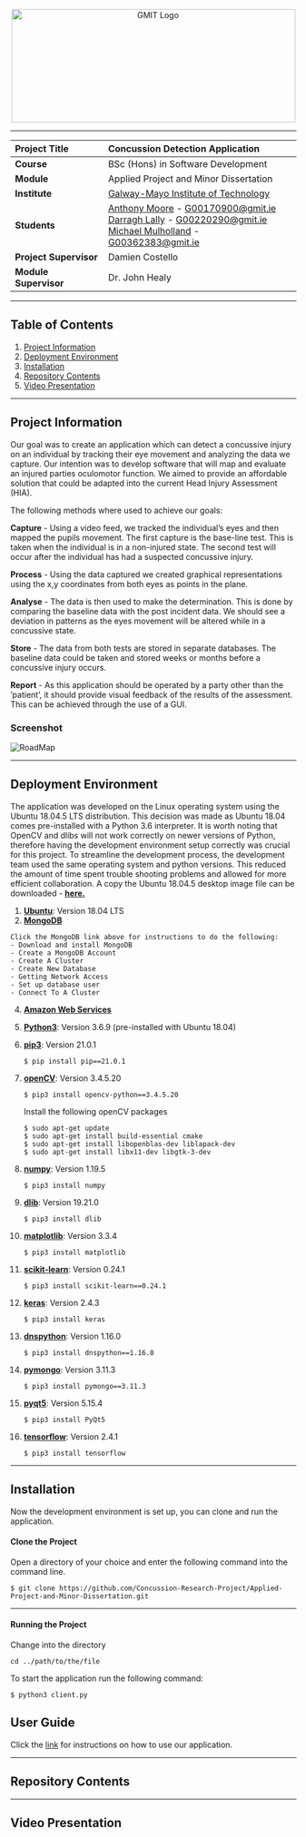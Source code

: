 
<a href="https://www.gmit.ie/" >
<p align="center"><img src="https://i.ibb.co/f1ZQSkt/logo-gmit.png"
alt="GMIT Logo" width="500" height="200"/>
</p></a>

***

| **Project Title** | Concussion Detection Application
| :------------- |:-------------|
| **Course**              | BSc (Hons) in Software Development |
| **Module**              | Applied Project and Minor Dissertation |
| **Institute**           | [Galway-Mayo Institute of Technology](https://www.gmit.ie/) |
| **Students**             | [Anthony Moore](https://github.com/AntoMoore) - G00170900@gmit.ie <br> [Darragh Lally](https://github.com/DarraghLally) - G00220290@gmit.ie <br> [Michael Mulholland](https://github.com/Michael-Mulholland) - G00362383@gmit.ie  |
| **Project Supervisor**     | Damien Costello |
| **Module Supervisor**   | Dr. John Healy |

***

## Table of Contents
1. [Project Information](#project-information)
2. [Deployment Environment](#deployment-environment)
3. [Installation](#installation)
4. [Repository Contents](#repository-contents)
5. [Video Presentation](#video-presentation)

***


## Project Information
Our goal was to create an application which can detect a concussive injury on an individual by tracking their eye movement and analyzing the data we capture. Our intention was to develop software that will map and evaluate an injured parties oculomotor function. We aimed to provide an affordable solution that could be adapted into the current Head Injury Assessment (HIA).

The following methods where used to achieve our goals:

**Capture** - Using a video feed, we tracked the individual’s eyes and then mapped the pupils movement. The first capture is the base-line test. This is taken when the individual is in a non-injured state. The second test will occur after the individual has had a suspected concussive injury.

**Process** - Using the data captured we created graphical representations using the x,y coordinates from both eyes as points in the plane.

**Analyse** - The data is then used to make the determination. This is done by comparing the baseline data with the post incident data. We should see a deviation in patterns as the eyes movement will be altered while in a concussive state.

**Store** - The data from both tests are stored in separate databases. The baseline data could be taken and stored weeks or months before a concussive injury occurs.

**Report** - As this application should be operated by a party other than the ’patient’, it should provide visual feedback of the results of the assessment.  This can be achieved through the use of a GUI.

### Screenshot
![RoadMap](https://github.com/DarraghLally/README_Template/blob/main/images/objectivesupdated.png?raw=true)

***

## Deployment Environment 

The application was developed on the Linux operating system using the Ubuntu 18.04.5 LTS distribution. This decision was made as Ubuntu 18.04 comes pre-installed with a Python 3.6 interpreter. It is worth noting that OpenCV and dlibs will not work correctly on newer versions of Python, therefore having the development environment setup correctly was crucial for this project. To streamline the development process, the development team used the same operating system and python versions. This reduced the amount of time spent trouble shooting problems and allowed for more efficient collaboration. A copy the Ubuntu 18.04.5 desktop image file can be downloaded - [**here.**](https://releases.ubuntu.com/18.04/)

1. [**Ubuntu**](https://releases.ubuntu.com/18.04/): Version 18.04 LTS 
2. [**MongoDB**](https://github.com/Michael-Mulholland/Applied-Project-Documentation/wiki/MongoDB-Setup)
```
Click the MongoDB link above for instructions to do the following:
- Download and install MongoDB
- Create a MongoDB Account
- Create A Cluster
- Create New Database
- Getting Network Access
- Set up database user
- Connect To A Cluster
```

4. [**Amazon Web Services**](https://aws.amazon.com/)
5. [**Python3**](https://www.python.org/downloads/release/python-369/): Version 3.6.9 (pre-installed with Ubuntu 18.04)
6. [**pip3**](https://pypi.org/project/pip/21.0.1/): Version 21.0.1
    ```
    $ pip install pip==21.0.1
    ```
6. [**openCV**](https://pypi.org/project/opencv-python/3.4.5.20/): Version 3.4.5.20
    ```
    $ pip3 install opencv-python==3.4.5.20
    ```

    Install the following openCV packages
    ```
    $ sudo apt-get update
    $ sudo apt-get install build-essential cmake
    $ sudo apt-get install libopenblas-dev liblapack-dev 
    $ sudo apt-get install libx11-dev libgtk-3-dev
    ```
7. [**numpy**](https://pypi.org/project/numpy/1.19.5/): Version 1.19.5
    ```
    $ pip3 install numpy
    ```
8. [**dlib**](https://pypi.org/project/dlib/): Version 19.21.0 
    ```
    $ pip3 install dlib
    ```
9. [**matplotlib**](https://pypi.org/project/matplotlib/): Version 3.3.4
    ```
    $ pip3 install matplotlib
    ```
10. [**scikit-learn**](https://pypi.org/project/scikit-learn/0.24.1/): Version 0.24.1
    ```
    $ pip3 install scikit-learn==0.24.1
    ```
11. [**keras**](https://pypi.org/project/keras/): Version 2.4.3
    ```
    $ pip3 install keras
    ```
12. [**dnspython**](https://pypi.org/project/dnspython/1.16.0/): Version 1.16.0
    ```
    $ pip3 install dnspython==1.16.0
    ```
13. [**pymongo**](https://pypi.org/project/pymongo/3.11.3/): Version 3.11.3
    ```
    $ pip3 install pymongo==3.11.3
    ```
14. [**pyqt5**](https://pypi.org/project/PyQt5/): Version 5.15.4
    ```
    $ pip3 install PyQt5
    ```
15. [**tensorflow**](https://pypi.org/project/tensorflow/): Version 2.4.1
    ```
    $ pip3 install tensorflow
    ```

***

## Installation

Now the development environment is set up, you can clone and run the application. 

#### Clone the Project
Open a directory of your choice and enter the following command into the command line.

```
$ git clone https://github.com/Concussion-Research-Project/Applied-Project-and-Minor-Dissertation.git
```

***

#### Running the Project
Change into the directory

```
cd ../path/to/the/file
```

To start the application run the following command:

```
$ python3 client.py
```

## User Guide
Click the [link](https://github.com/Michael-Mulholland/Applied-Project-Documentation/wiki/Using-The-Application) for instructions on how to use our application.

***










## Repository Contents
***

## Video Presentation
